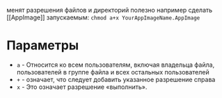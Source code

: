 менят разрешения файлов и директорий
полезно например сделать [[AppImage]] запускаемым:
`chmod a+x YourAppImageName.AppImage`
# Параметры
- `a` - Относится ко всем пользователям, включая владельца файла, пользователей в группе файла и всех остальных пользователей
- `+` - означает, что следует добавить указанное разрешение справа
- `x` - Это означает разрешение «выполнить».